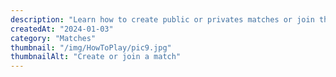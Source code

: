 ```yaml
---
description: "Learn how to create public or privates matches or join them."
createdAt: "2024-01-03"
category: "Matches"
thumbnail: "/img/HowToPlay/pic9.jpg"
thumbnailAlt: "Create or join a match"
---
```

